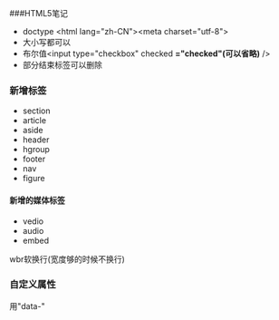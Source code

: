 ###HTML5笔记
+ doctype  \<html lang="zh-CN">\<meta charset="utf-8">
+ 大小写都可以
+ 布尔值\<input type="checkbox" checked **="checked"(可以省略)** />
+ 部分结束标签可以删除

### 新增标签
- section
- article
- aside
- header
- hgroup
- footer
- nav
- figure

#### 新增的媒体标签
- vedio
- audio
- embed




wbr软换行(宽度够的时候不换行)
### 自定义属性
用"data-"